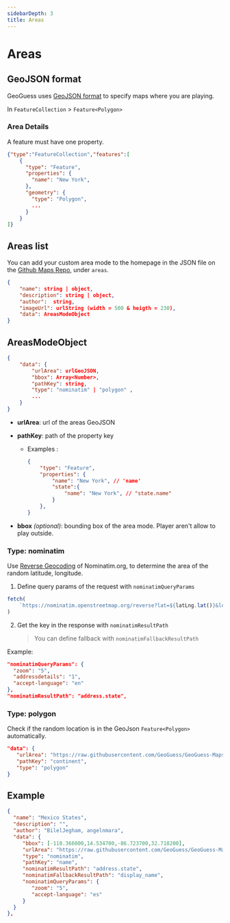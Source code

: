 ```yaml
---
sidebarDepth: 3
title: Areas
---
```

# Areas

## GeoJSON format

GeoGuess uses [GeoJSON format](https://geojson.org/) to specify maps where you are playing.

In `FeatureCollection` > `Feature<Polygon>`

### Area Details

A feature must have one property.

```json
{"type":"FeatureCollection","features":[
    {
      "type": "Feature",
      "properties": {
        "name": "New York",
      },
      "geometry": {
        "type": "Polygon",
        ...
      }
    }
]}
```

## Areas list

You can add your custom area mode to the homepage in the JSON file on the [Github Maps Repo](https://github.com/GeoGuess/GeoGuess-Maps/blob/main/maps.json), under `areas`.

```json
{
    "name": string | object,
    "description": string | object,
    "author":  string,
    "imageUrl": urlString (width = 500 & heigth = 230),
    "data": AreasModeObject
}
```

## AreasModeObject

```json
{
    "data": {
        "urlArea": urlGeoJSON,
        "bbox": Array<Number>,
        "pathKey": string,
        "type": "nominatim" | "polygon" ,
        ...
    }
}
```

* **urlArea**: url of the areas GeoJSON
* **pathKey**: path of the property key

  * Examples :

    ```json
    {
        "type": "Feature",
        "properties": {
            "name": "New York", // 'name'
            "state":{
                "name": "New York", // "state.name"
            }
        },
    }
    ```
* **bbox** *(optional)*: bounding box of the area mode. Player aren't allow to play outside.

### Type: nominatim

Use [Reverse Geocoding](https://nominatim.org/release-docs/develop/api/Reverse/) of Nominatim.org, to determine the area of the random latitude, longitude.

1. Define query params of the request with `nominatimQueryParams`

```js
fetch(
    `https://nominatim.openstreetmap.org/reverse?lat=${latLng.lat()}&lon=${latLng.lng()}&format=json&${new URLSearchParams(nominatimQueryParams)}`
)
```

2. Get the key in the response with `nominatimResultPath`

   > You can define fallback with `nominatimFallbackResultPath`

Example: 

```json
"nominatimQueryParams": {
  "zoom": "5",
  "addressdetails": "1",
  "accept-language": "en"
},
"nominatimResultPath": "address.state",
```

### Type: polygon

Check if the random location is in the GeoJson `Feature<Polygon>` automatically.

```json
"data": {
   "urlArea": "https://raw.githubusercontent.com/GeoGuess/GeoGuess-Maps/main/areas/continents.json",
   "pathKey": "continent",
   "type": "polygon"
}
```

## Example

```json
{
  "name": "Mexico States",
  "description": "",
  "author": "BilelJegham, angelnmara",
  "data": {
     "bbox": [-118.366000,14.534700,-86.723700,32.718200],
     "urlArea": "https://raw.githubusercontent.com/GeoGuess/GeoGuess-Maps/main/public/geojson/areas/mexico_states.geojson",
     "type": "nominatim",
     "pathKey": "name",
     "nominatimResultPath": "address.state",
     "nominatimFallbackResultPath": "display_name",
     "nominatimQueryParams": {
        "zoom": "5",
        "accept-language": "es"
     }
  }
},
```

<!--imageSocial"https://geoguess.games/img/social.jpg"-->